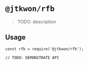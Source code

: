 # `@jtkwon/rfb`

> TODO: description

## Usage

```
const rfb = require('@jtkwon/rfb');

// TODO: DEMONSTRATE API
```

